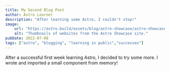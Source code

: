 ```yaml
---
title: My Second Blog Post
author: Astro Learner
description: "After learning some Astro, I couldn't stop!"
image: 
    url: "https://astro.build/assets/blog/astro-showcase/astro-showcase-screenshot.jpg"
    alt: "Thumbnails of websites from the Astro Showcase site."
pubDate: 2022-07-08
tags: ["astro", "blogging", "learning in public","successes"]
---
```


After a successful first week learning Astro, I decided to try some more. I wrote and imported a small component from memory!